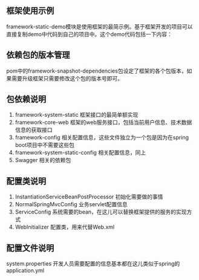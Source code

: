 ## 框架使用示例

framework-static-demo模块是使用框架的最简示例。基于框架开发的项目可以直接复制demo中代码到自己的项目中。这个demo代码包括一下内容：

## 依赖包的版本管理

pom中的framework-snapshot-dependencies包设定了框架的各个包版本，如果需要升级框架只需要修改这个包的版本号即可。

## 包依赖说明

1. framework-system-static 框架接口的最简单额实现
2. framework-core-web 框架的web服务接口，包括当前用户信息、技术数据信息的获取接口
3. framework-config 相关配置信息，这些文件独立为一个包是因为在spring boot项目中不需要这些包
4. framework-system-static-config 相关配置信息，同上
5. Swagger 相关的依赖包

## 配置类说明

1. InstantiationServiceBeanPostProcessor 初始化需要做的事情
2. NormalSpringMvcConfig 业务servlet配置信息
3. ServiceConfig  系统需要的bean，在这儿可以替换框架提供的服务的实现方式
4. WebInitializer 配置类，用来代替Web.xml 

## 配置文件说明

system.properties 开发人员需要配置的信息基本都在这儿类似于spring的application.yml

